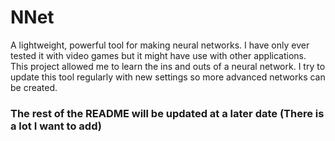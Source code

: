 # NNet

A lightweight, powerful tool for making neural networks. I have only ever tested it with video games but it might have use with other applications. This project allowed me to learn the ins and outs of a neural network. I try to update this tool regularly with new settings so more advanced networks can be created.

### The rest of the README will be updated at a later date (There is a lot I want to add)
